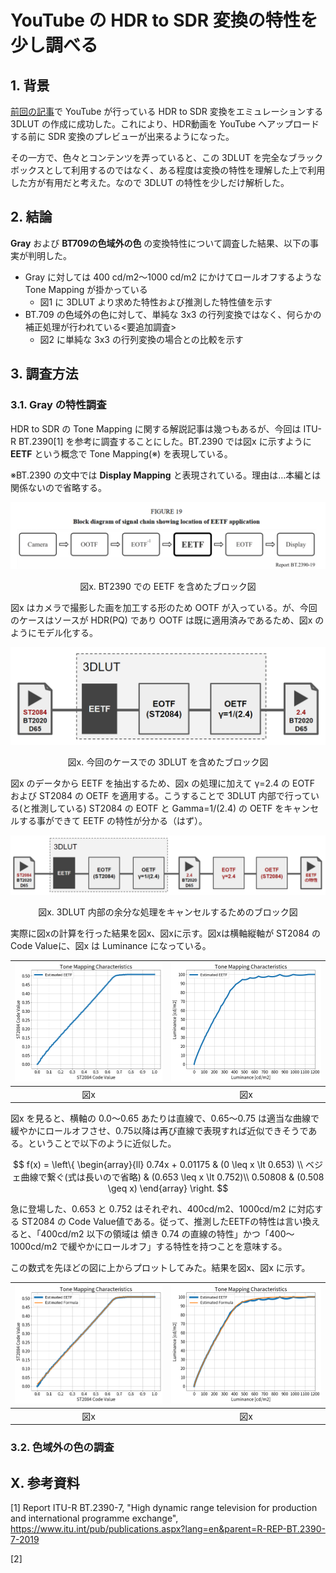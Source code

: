 # YouTube の HDR to SDR 変換の特性を少し調べる

## 1. 背景

[前回の記事](https://trev16.hatenablog.com/entry/2019/10/27/123425)で YouTube が行っている HDR to SDR 変換をエミュレーションする 3DLUT の作成に成功した。これにより、HDR動画を YouTube へアップロードする前に SDR 変換のプレビューが出来るようになった。

その一方で、色々とコンテンツを弄っていると、この 3DLUT を完全なブラックボックスとして利用するのではなく、ある程度は変換の特性を理解した上で利用した方が有用だと考えた。なので 3DLUT の特性を少しだけ解析した。

## 2. 結論

**Gray** および **BT709の色域外の色** の変換特性について調査した結果、以下の事実が判明した。

* Gray に対しては 400 cd/m2～1000 cd/m2 にかけてロールオフするような Tone Mapping が掛かっている
  * 図1 に 3DLUT より求めた特性および推測した特性値を示す
* BT.709 の色域外の色に対して、単純な 3x3 の行列変換ではなく、何らかの補正処理が行われている<要追加調査>
  * 図2 に単純な 3x3 の行列変換の場合との比較を示す

## 3. 調査方法

### 3.1. Gray の特性調査

HDR to SDR の Tone Mapping に関する解説記事は幾つもあるが、今回は ITU-R BT.2390[1] を参考に調査することにした。BT.2390 では図x に示すように **EETF** という概念で Tone Mapping(※) を表現している。

※BT.2390 の文中では **Display Mapping** と表現されている。理由は…本編とは関係ないので省略する。

![a](./blog_img/EETF_BT2390.png)
<div style="text-align: center;">図x. BT2390 での EETF を含めたブロック図</div>

図x はカメラで撮影した画を加工する形のため OOTF が入っている。が、今回のケースはソースが HDR(PQ) であり OOTF は既に適用済みであるため、図x のようにモデル化する。

![a](./blog_img/MY_EETF.png)
<div style="text-align: center;">図x. 今回のケースでの 3DLUT を含めたブロック図</div>

図x のデータから EETF を抽出するため、図x の処理に加えて γ=2.4 の EOTF および ST2084 の OETF を適用する。こうすることで 3DLUT 内部で行っている(と推測している) ST2084 の EOTF と Gamma=1/(2.4) の OETF をキャンセルする事ができて EETF の特性が分かる（はず）。

![a](./blog_img/MY_EETF_INV.png)
<div style="text-align: center;">図x. 3DLUT 内部の余分な処理をキャンセルするためのブロック図</div>

実際に図xの計算を行った結果を図x、図xに示す。図xは横軸縦軸が ST2084 の Code Valueに、図x は Luminance になっている。

| ![aaa](./blog_img/eetf_codevalue.png)    |  ![bbb](./blog_img/eetf_luminance.png) |
|:-------:|:-------:|
| 図x       | 図x        |

図x を見ると、横軸の 0.0～0.65 あたりは直線で、0.65～0.75 は適当な曲線で緩やかにロールオフさせ、0.75以降は再び直線で表現すれば近似できそうである。ということで以下のように近似した。

$$
f(x) = \left\{
\begin{array}{ll}
0.74x + 0.01175 & (0 \leq x \lt 0.653) \\
ベジェ曲線で繋ぐ(式は長いので省略) & (0.653 \leq x \lt 0.752)\\
0.50808 & (0.508 \geq x)
\end{array}
\right.
$$

急に登場した、0.653 と 0.752 はそれぞれ、400cd/m2、1000cd/m2 に対応する ST2084 の Code Value値である。従って、推測したEETFの特性は言い換えると、「400cd/m2 以下の領域は 傾き 0.74 の直線の特性」かつ「400～1000cd/m2 で緩やかにロールオフ」する特性を持つことを意味する。

この数式を先ほどの図に上からプロットしてみた。結果を図x、図x に示す。

| ![aaa](./blog_img/eetf_codevalue_with_approximation.png)    |  ![bbb](./blog_img/eetf_luminance_with_approximation.png) |
|:-------:|:-------:|
| 図x       | 図x        |


### 3.2. 色域外の色の調査



## X. 参考資料

[1] Report ITU-R BT.2390-7, "High dynamic range television for production and international programme exchange", https://www.itu.int/pub/publications.aspx?lang=en&parent=R-REP-BT.2390-7-2019

[2] 
